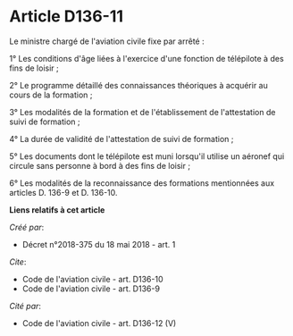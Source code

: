 # Article D136-11

Le ministre chargé de l'aviation civile fixe par arrêté : 

1° Les conditions d'âge liées à l'exercice d'une fonction de télépilote à des fins de loisir ; 

2° Le programme détaillé des connaissances théoriques à acquérir au cours de la formation ; 

3° Les modalités de la formation et de l'établissement de l'attestation de suivi de formation ; 

4° La durée de validité de l'attestation de suivi de formation ; 

5° Les documents dont le télépilote est muni lorsqu'il utilise un aéronef qui circule sans personne à bord à des fins de
loisir ; 

6° Les modalités de la reconnaissance des formations mentionnées aux articles D. 136-9 et D. 136-10.

**Liens relatifs à cet article**

_Créé par_:

  - Décret n°2018-375 du 18 mai 2018 - art. 1

_Cite_:

  - Code de l'aviation civile - art. D136-10
  - Code de l'aviation civile - art. D136-9

_Cité par_:

  - Code de l'aviation civile - art. D136-12 (V)
